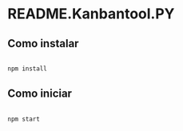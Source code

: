 # README.Kanbantool.PY

## Como instalar


```cmd

npm install

```

## Como iniciar


```cmd

npm start

```


